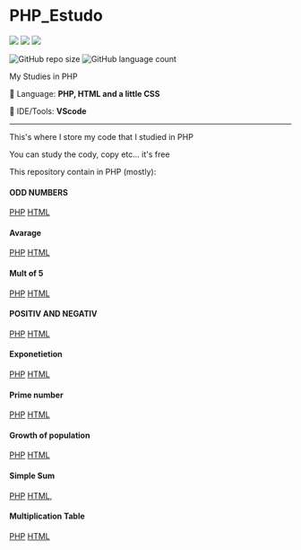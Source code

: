 # PHP_Estudo

<p align="left">

  <a href="https://www.linkedin.com/in/vin%C3%ADcius-valle-beraldo-9b85a2208/" alt="Linkedin">
  <img src="https://img.shields.io/badge/-Linkedin-0e76a8?style=flat-square&logo=Linkedin&logoColor=white&link=" /></a>

  <a href="https://api.whatsapp.com/send?phone=5545999542380&text=Bom%20Dia" alt="WhatsApp">
  <img src="https://img.shields.io/badge/-WhatsApp-25d366?style=flat-square&labelColor=25d366&logo=whatsapp&logoColor=white&link=API-DO-SEU-WHATSAPP"/></a>

  <a href="https://www.instagram.com/marquis_cthulhu_styles/" alt="Instagram">
  <img src="https://img.shields.io/badge/-Instagram-DF0174?style=flat-square&labelColor=DF0174&logo=instagram&logoColor=white&link=LINK-DO-SEU-INSTAGRAM"/></a>
</p>  

![GitHub repo size](https://img.shields.io/github/repo-size/MrFahrenhei/PHP_Estudo?style=for-the-badge)
![GitHub language count](https://img.shields.io/github/languages/count/MrFahrenhei/PHP_Estudo?style=for-the-badge)

My Studies in PHP

<p align="left">
  🦄 Language: <strong>PHP, HTML and a little CSS</strong>
</p>

<p align="left">
  💼 IDE/Tools: <strong>VScode</strong>
</p>

<hr>

This's where I store my code that I studied in PHP
 
You can study the cody, copy etc... it's free

This repository contain in PHP (mostly): 
<H4>ODD NUMBERS</h4>

[PHP](https://github.com/MrFahrenhei/PHP_Estudo/blob/main/impares/controller.php)
[HTML](https://github.com/MrFahrenhei/PHP_Estudo/blob/main/impares/index.php)

<H4>Avarage</h4>

[PHP](https://github.com/MrFahrenhei/PHP_Estudo/blob/main/media/php.controller.php)
[HTML](https://github.com/MrFahrenhei/PHP_Estudo/blob/main/media/index.php)

<H4>Mult of 5</h4>

[PHP](https://github.com/MrFahrenhei/PHP_Estudo/blob/main/multiplo/controller.php)
[HTML](https://github.com/MrFahrenhei/PHP_Estudo/blob/main/multiplo/index.php)

<H4>POSITIV AND NEGATIV</h4>

[PHP](https://github.com/MrFahrenhei/PHP_Estudo/blob/main/positivo_negativo/controller.php)
[HTML](https://github.com/MrFahrenhei/PHP_Estudo/blob/main/positivo_negativo/index.php)

<H4>Exponetietion</h4>

[PHP](https://github.com/MrFahrenhei/PHP_Estudo/blob/main/potencia%C3%A7ao/controller.php)
[HTML](https://github.com/MrFahrenhei/PHP_Estudo/blob/main/potencia%C3%A7ao/index.php)


<H4>Prime number</h4>

[PHP](https://github.com/MrFahrenhei/PHP_Estudo/blob/main/primo/controller.php)
[HTML](https://github.com/MrFahrenhei/PHP_Estudo/blob/main/primo/index.php)

<H4>Growth of population</h4>

[PHP](https://github.com/MrFahrenhei/PHP_Estudo/blob/main/repeticao/controller.php)
[HTML](https://github.com/MrFahrenhei/PHP_Estudo/blob/main/repeticao/index.php)

<H4>Simple Sum</h4>

[PHP](https://github.com/MrFahrenhei/PHP_Estudo/blob/main/soma%20simples/php.controller.php)
[HTML](https://github.com/MrFahrenhei/PHP_Estudo/blob/main/soma%20simples/index.php),

<H4>Multiplication Table</h4>

[PHP](https://github.com/MrFahrenhei/PHP_Estudo/blob/main/tabuada/controller.php)
[HTML](https://github.com/MrFahrenhei/PHP_Estudo/blob/main/tabuada/index.php)
